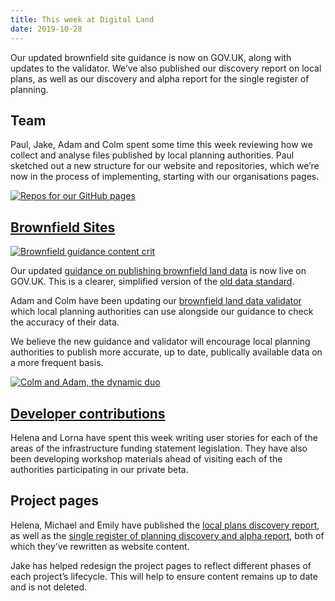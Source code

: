 ```yaml
---
title: This week at Digital Land
date: 2019-10-28
---
```


Our updated brownfield site guidance is now on GOV.UK, along with updates to the validator. We’ve also published our discovery report on local plans, as well as our discovery and alpha report for the single register of planning.

## Team

Paul, Jake, Adam and Colm spent some time this week reviewing how we collect and analyse files published by local planning authorities. Paul sketched out a new structure for our website and repositories, which we’re now in the process of implementing, starting with our organisations pages. 

<a data-flickr-embed="true" href="https://www.flickr.com/photos/psd/48994693023/in/dateposted/" title="Repos for our GitHub pages"><img src="https://live.staticflickr.com/65535/48994693023_09849abd7d_c.jpg" alt="Repos for our GitHub pages"></a>

## [Brownfield Sites](https://digital-land.github.io/project/brownfield-sites/)

<a data-flickr-embed="true" href="https://www.flickr.com/photos/182343195@N08/48996059161/in/dateposted-public/" title="Brownfield guidance content crit"><img src="https://live.staticflickr.com/65535/48996059161_90882d9342_c.jpg" alt="Brownfield guidance content crit"></a>

Our updated [guidance on publishing brownfield land data](https://www.gov.uk/government/publications/brownfield-land-registers-data-standard/publish-your-brownfield-land-data) is now live on GOV.UK. This is a clearer, simplified version of the [old data standard](https://assets.publishing.service.gov.uk/government/uploads/system/uploads/attachment_data/file/653657/BrownfieldLandRegisters_-_DataStandard.pdf).

Adam and Colm have been updating our [brownfield land data validator](http://brownfield-sites-validator.herokuapp.com/) which local planning authorities can use alongside our guidance to check the accuracy of their data. 

We believe the new guidance and validator will encourage local planning authorities to publish more accurate, up to date, publically available data on a more frequent basis.

<a data-flickr-embed="true" href="https://www.flickr.com/photos/psd/48980962116/in/album-72157703657907285/" title="Colm and Adam, the dynamic duo"><img src="https://live.staticflickr.com/65535/48980962116_aa95091bf0_c.jpg" alt="Colm and Adam, the dynamic duo"></a>

## [Developer contributions](https://digital-land.github.io/project/developer-contributions/)
Helena and Lorna have spent this week writing user stories for each of the areas of the infrastructure funding statement legislation. They have also been developing workshop materials ahead of visiting each of the authorities participating in our private beta. 

## Project pages

Helena, Michael and Emily have published the [local plans discovery report](https://digital-land.github.io/project/local-plans/discovery), as well as the [single register of planning discovery and alpha report](https://digital-land.github.io/project/single-register-of-planning/discovery/), both of which they’ve rewritten as website content.

Jake has helped redesign the project pages to reflect different phases of each project’s lifecycle. This will help to ensure content remains up to date and is not deleted.
